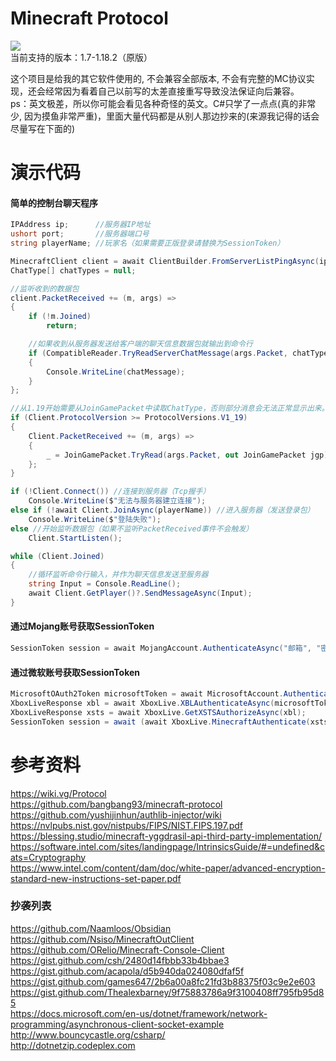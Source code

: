 # Minecraft Protocol
![](https://github.com/chawolbaka/MinecraftProtocol/workflows/build/badge.svg)  
当前支持的版本：1.7-1.18.2（原版）

这个项目是给我的其它软件使用的, 不会兼容全部版本, 不会有完整的MC协议实现，还会经常因为看着自己以前写的太差直接重写导致没法保证向后兼容。    
ps：英文极差，所以你可能会看见各种奇怪的英文。C#只学了一点点(真的非常少, 因为摸鱼非常严重)，里面大量代码都是从别人那边抄来的(来源我记得的话会尽量写在下面的)
   
   
# 演示代码  
  
#### 简单的控制台聊天程序  
```C#
IPAddress ip;      //服务器IP地址
ushort port;       //服务器端口号
string playerName; //玩家名（如果需要正版登录请替换为SessionToken）

MinecraftClient client = await ClientBuilder.FromServerListPingAsync(ip, port);
ChatType[] chatTypes = null;

//监听收到的数据包
client.PacketReceived += (m, args) =>
{
    if (!m.Joined)
        return;

    //如果收到从服务器发送给客户端的聊天信息数据包就输出到命令行
    if (CompatibleReader.TryReadServerChatMessage(args.Packet, chatTypes, out var chatMessage))
    {
        Console.WriteLine(chatMessage);
    }
};

//从1.19开始需要从JoinGamePacket中读取ChatType，否则部分消息会无法正常显示出来。
if (Client.ProtocolVersion >= ProtocolVersions.V1_19)
{
    Client.PacketReceived += (m, args) =>
    {
        _ = JoinGamePacket.TryRead(args.Packet, out JoinGamePacket jgp) && jgp.TryGetChatTypes(out chatTypes);
    };
}

if (!Client.Connect()) //连接到服务器（Tcp握手）
    Console.WriteLine($"无法与服务器建立连接");
else if (!await Client.JoinAsync(playerName)) //进入服务器（发送登录包）
    Console.WriteLine($"登陆失败");
else //开始监听数据包（如果不监听PacketReceived事件不会触发）
    Client.StartListen(); 

while (Client.Joined)
{
    //循环监听命令行输入，并作为聊天信息发送至服务器
    string Input = Console.ReadLine();
    await Client.GetPlayer()?.SendMessageAsync(Input);
}
```    


#### 通过Mojang账号获取SessionToken   
```C#  
SessionToken session = await MojangAccount.AuthenticateAsync("邮箱", "密码");
```  

#### 通过微软账号获取SessionToken  
```C#  
MicrosoftOAuth2Token microsoftToken = await MicrosoftAccount.AuthenticateAsync("邮箱", "密码");
XboxLiveResponse xbl = await XboxLive.XBLAuthenticateAsync(microsoftToken);
XboxLiveResponse xsts = await XboxLive.GetXSTSAuthorizeAsync(xbl);
SessionToken session = await (await XboxLive.MinecraftAuthenticate(xsts)).AsSessionTokenAsync();
```  

  
  
  
# 参考资料  
https://wiki.vg/Protocol  
https://github.com/bangbang93/minecraft-protocol  
https://github.com/yushijinhun/authlib-injector/wiki
https://nvlpubs.nist.gov/nistpubs/FIPS/NIST.FIPS.197.pdf    
https://blessing.studio/minecraft-yggdrasil-api-third-party-implementation/  
https://software.intel.com/sites/landingpage/IntrinsicsGuide/#=undefined&cats=Cryptography  
https://www.intel.com/content/dam/doc/white-paper/advanced-encryption-standard-new-instructions-set-paper.pdf  
  
### 抄袭列表  
https://github.com/Naamloos/Obsidian  
https://github.com/Nsiso/MinecraftOutClient  
https://github.com/ORelio/Minecraft-Console-Client  
https://gist.github.com/csh/2480d14fbbb33b4bbae3  
https://gist.github.com/acapola/d5b940da024080dfaf5f    
https://gist.github.com/games647/2b6a00a8fc21fd3b88375f03c9e2e603  
https://gist.github.com/Thealexbarney/9f75883786a9f3100408ff795fb95d85  
https://docs.microsoft.com/en-us/dotnet/framework/network-programming/asynchronous-client-socket-example  
http://www.bouncycastle.org/csharp/  
http://dotnetzip.codeplex.com  